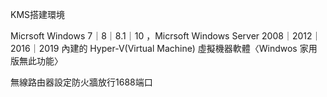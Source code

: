 KMS搭建環境

Micrsoft Windows 7｜8｜8.1｜10 ，Micrsoft Windows Server 2008｜2012｜2016｜2019 內建的 Hyper-V(Virtual Machine) 虛擬機器軟體〈Windwos 家用版無此功能〉
   
無線路由器設定防火牆放行1688端口



